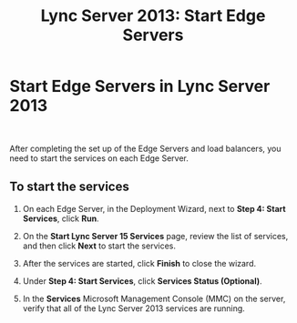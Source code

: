 ﻿---
title: 'Lync Server 2013: Start Edge Servers'
TOCTitle: Start Edge Servers
ms:assetid: fe62b18f-2189-4112-ba90-b1c590cf84d5
ms:mtpsurl: https://technet.microsoft.com/en-us/library/Gg413083(v=OCS.15)
ms:contentKeyID: 48185963
ms.date: 07/23/2014
mtps_version: v=OCS.15
---

# Start Edge Servers in Lync Server 2013

 


After completing the set up of the Edge Servers and load balancers, you need to start the services on each Edge Server.

## To start the services

1.  On each Edge Server, in the Deployment Wizard, next to **Step 4: Start Services**, click **Run**.

2.  On the **Start Lync Server 15 Services** page, review the list of services, and then click **Next** to start the services.

3.  After the services are started, click **Finish** to close the wizard.

4.  Under **Step 4: Start Services**, click **Services Status (Optional)**.

5.  In the **Services** Microsoft Management Console (MMC) on the server, verify that all of the Lync Server 2013 services are running.

